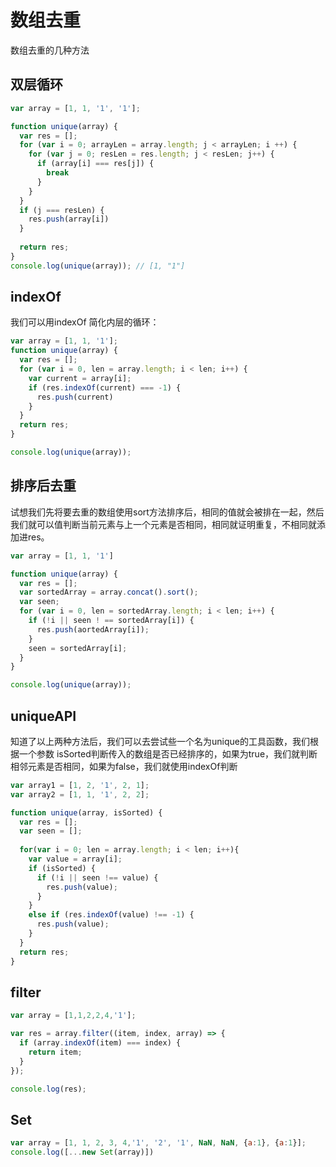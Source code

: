 # 数组去重

数组去重的几种方法

## 双层循环

```javascript
var array = [1, 1, '1', '1'];

function unique(array) {
  var res = [];
  for (var i = 0; arrayLen = array.length; j < arrayLen; i ++) {
    for (var j = 0; resLen = res.length; j < resLen; j++) {
      if (array[i] === res[j]) {
        break
      }
    }
  }
  if (j === resLen) {
    res.push(array[i])
  }
  
  return res;
}
console.log(unique(array)); // [1, "1"]
```



## indexOf

我们可以用indexOf 简化内层的循环：

```javascript
var array = [1, 1, '1'];
function unique(array) {
  var res = [];
  for (var i = 0, len = array.length; i < len; i++) {
    var current = array[i];
    if (res.indexOf(current) === -1) {
      res.push(current)
    }
  }
  return res;
}

console.log(unique(array));
```



## 排序后去重

试想我们先将要去重的数组使用sort方法排序后，相同的值就会被排在一起，然后我们就可以值判断当前元素与上一个元素是否相同，相同就证明重复，不相同就添加进res。

```javascript
var array = [1, 1, '1']

function unique(array) {
  var res = [];
  var sortedArray = array.concat().sort();
  var seen;
  for (var i = 0, len = sortedArray.length; i < len; i++) {
    if (!i || seen ! == sortedArray[i]) {
      res.push(aortedArray[i]);
    }
    seen = sortedArray[i];
  }
}

console.log(unique(array));
```



## uniqueAPI

知道了以上两种方法后，我们可以去尝试些一个名为unique的工具函数，我们根据一个参数 isSorted判断传入的数组是否已经排序的，如果为true，我们就判断相邻元素是否相同，如果为false，我们就使用indexOf判断

```javascript
var array1 = [1, 2, '1', 2, 1];
var array2 = [1, 1, '1', 2, 2];

function unique(array, isSorted) {
  var res = [];
  var seen = [];
  
  for(var i = 0; len = array.length; i < len; i++){
    var value = array[i];
    if (isSorted) {
      if (!i || seen !== value) {
        res.push(value);
      }
    }
    else if (res.indexOf(value) !== -1) {
      res.push(value);
    }
  }
  return res;
}

```



## filter

```javascript
var array = [1,1,2,2,4,'1'];

var res = array.filter((item, index, array) => {
  if (array.indexOf(item) === index) {
    return item;
  }
});

console.log(res);
```



## Set

```javascript
var array = [1, 1, 2, 3, 4,'1', '2', '1', NaN, NaN, {a:1}, {a:1}];
console.log([...new Set(array)])
```

